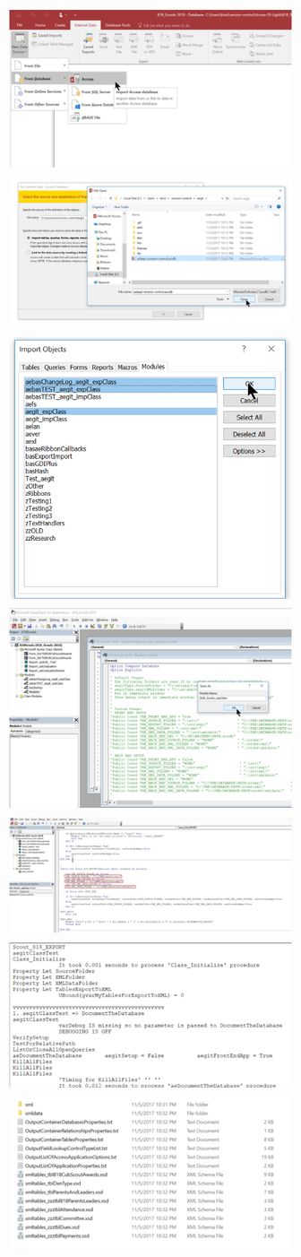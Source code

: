 
![](../img/import-classes.png)

![](../img/find-database.png)

![](../img/modules.png)

![](../img/save-module.png)

![](../img/edit-export-sub.png)

![](../img/run-result.png)

![](../img/src-output.png)

